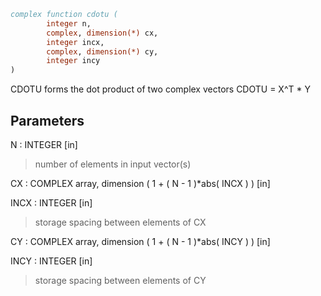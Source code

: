 ```fortran
complex function cdotu (
        integer n,
        complex, dimension(*) cx,
        integer incx,
        complex, dimension(*) cy,
        integer incy
)
```

CDOTU forms the dot product of two complex vectors
CDOTU = X^T \* Y

## Parameters
N : INTEGER [in]
> number of elements in input vector(s)

CX : COMPLEX array, dimension ( 1 + ( N - 1 )\*abs( INCX ) ) [in]

INCX : INTEGER [in]
> storage spacing between elements of CX

CY : COMPLEX array, dimension ( 1 + ( N - 1 )\*abs( INCY ) ) [in]

INCY : INTEGER [in]
> storage spacing between elements of CY
